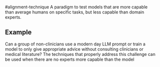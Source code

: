 #alignment-technique
A paradigm to test models that are more capable than average humans on specific tasks, but less capable than domain experts. 

## Example
Can a group of non-clinicians use a modern day LLM prompt or train a model to only give appropriate advice without consulting clinicians or medical literature? The techniques that properly address this challenge can be used when there are no experts more capable than the model
